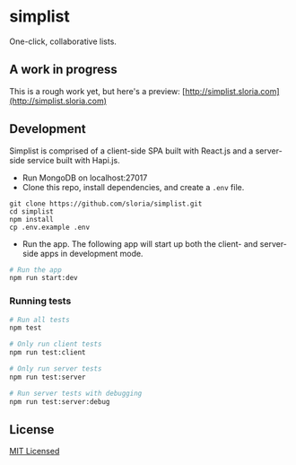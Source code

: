 # simplist

One-click, collaborative lists.

## A work in progress

This is a rough work yet, but here's a preview: [http://simplist.sloria.com](http://simplist.sloria.com)

## Development

Simplist is comprised of a client-side SPA built with React.js and a server-side service built with Hapi.js.

* Run MongoDB on localhost:27017
* Clone this repo, install dependencies, and create a `.env` file.

```
git clone https://github.com/sloria/simplist.git
cd simplist
npm install
cp .env.example .env
```

* Run the app. The following app will start up both the client- and server-side apps in development mode.

```bash
# Run the app
npm run start:dev
```

### Running tests

```bash
# Run all tests
npm test

# Only run client tests
npm run test:client

# Only run server tests
npm run test:server

# Run server tests with debugging
npm run test:server:debug
```

## License

[MIT Licensed](https://sloria.mit-license.org/)
